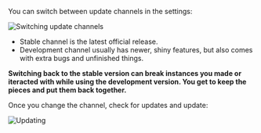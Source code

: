 You can switch between update channels in the settings:

![Switching update channels](https://i.imgur.com/W2cYlXR.png)

* Stable channel is the latest official release.
* Development channel usually has newer, shiny features, but also comes with extra bugs and unfinished things.

**Switching back to the stable version can break instances you made or iteracted with while using the development version. You get to keep the pieces and put them back together.**

Once you change the channel, check for updates and update:

![Updating](https://i.imgur.com/Pgk3907.png)

